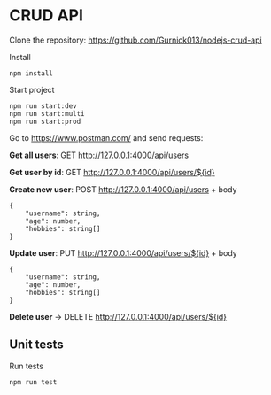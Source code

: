 # CRUD API

Clone the repository: https://github.com/Gurnick013/nodejs-crud-api

Install

```
npm install
```

Start project

```
npm run start:dev
npm run start:multi
npm run start:prod
```

Go to https://www.postman.com/ and send requests:

**Get all users**: GET http://127.0.0.1:4000/api/users

**Get user by id**: GET http://127.0.0.1:4000/api/users/${id}

**Create new user**: POST http://127.0.0.1:4000/api/users + body
```
{
    "username": string,
    "age": number,
    "hobbies": string[]
}
```
**Update user**: PUT http://127.0.0.1:4000/api/users/${id} + body

```
{
    "username": string,
    "age": number,
    "hobbies": string[]
}
```
**Delete user** -> DELETE http://127.0.0.1:4000/api/users/${id}

## Unit tests

Run tests

```
npm run test
```
